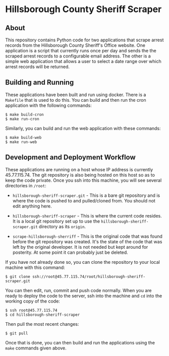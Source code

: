 # Hillsborough County Sheriff Scraper

## About

This repository contains Python code for two applications that scrape arrest
records from the Hillsborough County Sheriff's Office website.  One application
is a script that currently runs once per day and sends the the scraped arrest
records to a configurable email address.  The other is a simple web application
that allows a user to select a date range over which arrest records will be
returned.

## Building and Running

These applications have been built and run using docker.  There is a `Makefile`
that is used to do this.  You can build and then run the cron application with
the following commands:

    $ make build-cron
    $ make run-cron

Similarly, you can build and run the web application with these commands:

    $ make build-web
    $ make run-web

## Development and Deployment Workflow

These applications are running on a host whose IP address is currently
45.77.115.74.  The git repository is also being hosted on this host so as to
keep the code private.  Once you ssh into this machine, you will see several
directories in `/root`:

* `hillsborough-sheriff-scraper.git` - This is a bare git repository and is where
  the code is pushed to and pulled/cloned from. You should not edit anything
  here.
  
* `hillsborough-sheriff-scraper` - This is where the current code resides.  It is
  a local git repository set up to use the `hillsborough-sheriff-scraper.git`
  directory as its `origin`.

* `scrape-hillsborough-sherriff` - This is the original code that was found
  before the git repository was created.  It's the state of the code that was
  left by the original developer.  It is not needed but kept around for
  posterity.  At some point it can probably just be deleted.

If you have not already done so, you can clone the repository to your local
machine with this command:

    $ git clone ssh://root@45.77.115.74/root/hillsborough-sheriff-scraper.git

You can then edit, run, commit and push code normally.  When you are ready to
deploy the code to the server, ssh into the machine and `cd` into the working
copy of the code:

    $ ssh root@45.77.115.74
    $ cd hillsborough-sheriff-scraper

Then pull the most recent changes:

    $ git pull

Once that is done, you can then build and run the applications using the `make`
commands given above.
